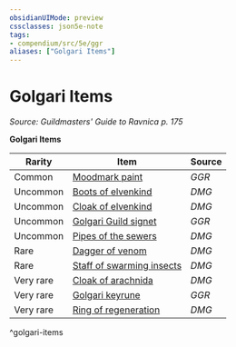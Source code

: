 ```yaml
---
obsidianUIMode: preview
cssclasses: json5e-note
tags:
- compendium/src/5e/ggr
aliases: ["Golgari Items"]
---
```

# Golgari Items
*Source: Guildmasters' Guide to Ravnica p. 175* 

**Golgari Items**

| Rarity | Item | Source |
|--------|------|--------|
| Common | [Moodmark paint](/Systems/5e/items/moodmark-paint-ggr.md) | *GGR* |
| Uncommon | [Boots of elvenkind](/Systems/5e/items/boots-of-elvenkind.md) | *DMG* |
| Uncommon | [Cloak of elvenkind](/Systems/5e/items/cloak-of-elvenkind.md) | *DMG* |
| Uncommon | [Golgari Guild signet](/Systems/5e/items/golgari-guild-signet-ggr.md) | *GGR* |
| Uncommon | [Pipes of the sewers](/Systems/5e/items/pipes-of-the-sewers.md) | *DMG* |
| Rare | [Dagger of venom](/Systems/5e/items/dagger-of-venom.md) | *DMG* |
| Rare | [Staff of swarming insects](/Systems/5e/items/staff-of-swarming-insects.md) | *DMG* |
| Very rare | [Cloak of arachnida](/Systems/5e/items/cloak-of-arachnida.md) | *DMG* |
| Very rare | [Golgari keyrune](/Systems/5e/items/golgari-keyrune-ggr.md) | *GGR* |
| Very rare | [Ring of regeneration](/Systems/5e/items/ring-of-regeneration.md) | *DMG* |
^golgari-items